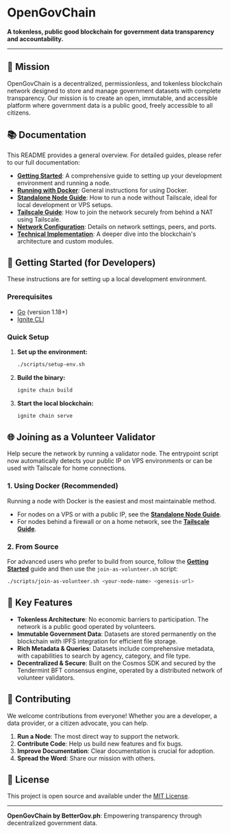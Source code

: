 # OpenGovChain

**A tokenless, public good blockchain for government data transparency and accountability.**

---

## 🎯 Mission

OpenGovChain is a decentralized, permissionless, and tokenless blockchain network designed to store and manage government datasets with complete transparency. Our mission is to create an open, immutable, and accessible platform where government data is a public good, freely accessible to all citizens.

## 📚 Documentation

This README provides a general overview. For detailed guides, please refer to our full documentation:

- **[Getting Started](./documentation/GETTING_STARTED.md)**: A comprehensive guide to setting up your development environment and running a node.
- **[Running with Docker](./documentation/DOCKER.md)**: General instructions for using Docker.
- **[Standalone Node Guide](./documentation/RUNNING_WITHOUT_TAILSCALE.md)**: How to run a node without Tailscale, ideal for local development or VPS setups.
- **[Tailscale Guide](./documentation/DOCKER_COMPOSE_TAILSCALE.md)**: How to join the network securely from behind a NAT using Tailscale.
- **[Network Configuration](./documentation/NETWORK_CONFIG.md)**: Details on network settings, peers, and ports.
- **[Technical Implementation](./documentation/TECHNICAL_IMPLEMENTATION.md)**: A deeper dive into the blockchain's architecture and custom modules.

## 🚀 Getting Started (for Developers)

These instructions are for setting up a local development environment.

### Prerequisites

- [Go](https://golang.org/doc/install) (version 1.18+)
- [Ignite CLI](https://docs.ignite.com/guide/install)

### Quick Setup

1.  **Set up the environment:**
    ```bash
    ./scripts/setup-env.sh
    ```

2.  **Build the binary:**
    ```bash
    ignite chain build
    ```

3.  **Start the local blockchain:**
    ```bash
    ignite chain serve
    ```

## 🌐 Joining as a Volunteer Validator

Help secure the network by running a validator node. The entrypoint script now automatically detects your public IP on VPS environments or can be used with Tailscale for home connections.

### 1. Using Docker (Recommended)

Running a node with Docker is the easiest and most maintainable method.

- For nodes on a VPS or with a public IP, see the **[Standalone Node Guide](./documentation/RUNNING_WITHOUT_TAILSCALE.md)**.
- For nodes behind a firewall or on a home network, see the **[Tailscale Guide](./documentation/DOCKER_COMPOSE_TAILSCALE.md)**.

### 2. From Source

For advanced users who prefer to build from source, follow the **[Getting Started](./documentation/GETTING_STARTED.md)** guide and then use the `join-as-volunteer.sh` script:

```bash
./scripts/join-as-volunteer.sh <your-node-name> <genesis-url>
```

## 🌟 Key Features

- **Tokenless Architecture**: No economic barriers to participation. The network is a public good operated by volunteers.
- **Immutable Government Data**: Datasets are stored permanently on the blockchain with IPFS integration for efficient file storage.
- **Rich Metadata & Queries**: Datasets include comprehensive metadata, with capabilities to search by agency, category, and file type.
- **Decentralized & Secure**: Built on the Cosmos SDK and secured by the Tendermint BFT consensus engine, operated by a distributed network of volunteer validators.

## 🤝 Contributing

We welcome contributions from everyone! Whether you are a developer, a data provider, or a citizen advocate, you can help.

1.  **Run a Node**: The most direct way to support the network.
2.  **Contribute Code**: Help us build new features and fix bugs.
3.  **Improve Documentation**: Clear documentation is crucial for adoption.
4.  **Spread the Word**: Share our mission with others.

## 📜 License

This project is open source and available under the [MIT License](./LICENSE).

---

**OpenGovChain by BetterGov.ph**: Empowering transparency through decentralized government data.
